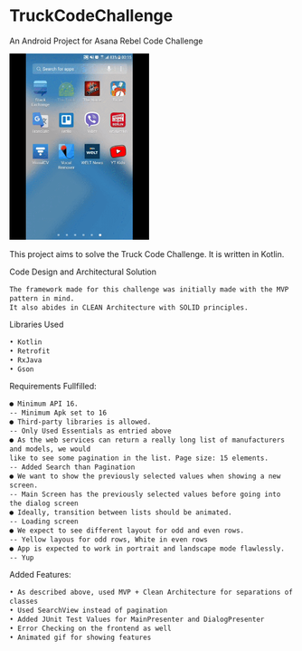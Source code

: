 # TruckCodeChallenge
An Android Project for Asana Rebel Code Challenge

<img src="/assets/sample.gif" width="49%">

This project aims to solve the Truck Code Challenge. It is written in Kotlin. 

Code Design and Architectural Solution

	The framework made for this challenge was initially made with the MVP pattern in mind. 
  	It also abides in CLEAN Architecture with SOLID principles.
  
Libraries Used

	• Kotlin
	• Retrofit
	• RxJava
	• Gson
	
Requirements Fullfilled:
	
	● Minimum API 16. 
	-- Minimum Apk set to 16 
	● Third-party libraries is allowed.
	-- Only Used Essentials as entried above
	● As the web services can return a really long list of manufacturers and models, we would
	like to see some pagination in the list. Page size: 15 elements.
	-- Added Search than Pagination
	● We want to show the previously selected values when showing a new screen.
	-- Main Screen has the previously selected values before going into the dialog screen
	● Ideally, transition between lists should be animated.
	-- Loading screen
	● We expect to see different layout for odd and even rows.
	-- Yellow layous for odd rows, White in even rows
	● App is expected to work in portrait and landscape mode flawlessly.
	-- Yup
	
Added Features:
	
	• As described above, used MVP + Clean Architecture for separations of classes
	• Used SearchView instead of pagination
	• Added JUnit Test Values for MainPresenter and DialogPresenter 
	• Error Checking on the frontend as well
	• Animated gif for showing features
	
